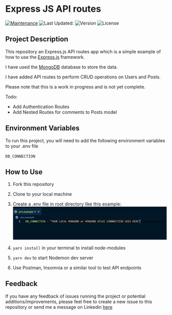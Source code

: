 # Express JS API routes

[![Maintenance](https://img.shields.io/badge/Maintained%3F-yes-green.svg)](https://www.github.com/benjaminchacko/My-Portfolio-App-Back-End/graphs/commit-activity)
![Last Updated:](https://img.shields.io/badge/Last%20Updated-11%7C24%20%7C2021-yellow.svg)
![Version](https://img.shields.io/badge/Version-1.0-green.svg)
![License](https://img.shields.io/badge/License-MIT-blue.svg)

## Project Description

This repository an Express.js API routes app which is a simple example of how to use the [Express.js](https://expressjs.com/) framework.

I have used the [MongoDB](https://www.mongodb.com/) database to store the data.

I have added API routes to perform CRUD operations on Users and Posts.

Please note that this is a work in progress and is not yet complete.

Todo:

- Add Authentication Routes
- Add Nested Routes for comments to Posts model

## Environment Variables

To run this project, you will need to add the following environment variables to your .env file

`DB_CONNECTION`

## How to Use

1. Fork this repository
2. Clone to your local machine
3. Create a .env file in root directory like this example:
   <img src="./assets/env-example.PNG" />

4. `yarn install` in your terminal to install node-modules
5. `yarn dev` to start Nodemon dev server
6. Use Postman, Insomnia or a similar tool to test API endpoints

## Feedback

If you have any feedback of issues running the project or potential additions/improvements, please feel free to create a new issue to this repository or send me a message on Linkedin <a href=https://www.linkedin.com/in/benjamin-chacko-58125060/>here</a>
